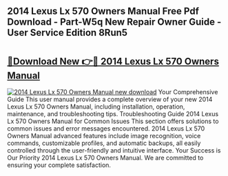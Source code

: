 ## 2014 Lexus Lx 570 Owners Manual Free Pdf Download - Part-W5q New Repair Owner Guide - User Service Edition 8Run5

# <h2><a href="http://bc26840.oget.top/?id=2014+Lexus+Lx+570+Owners+Manual">🔗Download New 👉🔴 2014 Lexus Lx 570 Owners Manual</a></h2>

[![2014 Lexus Lx 570 Owners Manual new download](https://i.imgur.com/5g1atiW.png)](http://bc26840.oget.top/?id=2014+Lexus+Lx+570+Owners+Manual)
Your Comprehensive Guide This user manual provides a complete overview of your new 2014 Lexus Lx 570 Owners Manual, including installation, operation, maintenance, and troubleshooting tips. Troubleshooting Guide 2014 Lexus Lx 570 Owners Manual for Common Issues This section offers solutions to common issues and error messages encountered. 2014 Lexus Lx 570 Owners Manual advanced features include image recognition, voice commands, customizable profiles, and automatic backups, all easily controlled through the user-friendly and intuitive interface. Your Success is Our Priority 2014 Lexus Lx 570 Owners Manual. We are committed to ensuring your complete satisfaction.
